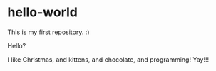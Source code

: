 # hello-world
This is my first repository. :)

Hello?

I like Christmas, and kittens, and chocolate, and programming! Yay!!!

